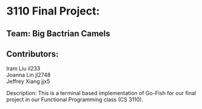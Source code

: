 # 3110 Final Project: 
## Team: Big Bactrian Camels
## Contributors:
Iram Liu il233\
Joanna Lin jl2748\
Jeffrey Xiang jjx5

Description: This is a terminal based implementation of Go-Fish for our final project in our Functional Programming class (CS 3110). 
